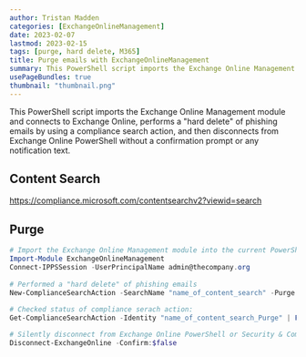 ```yaml
---
author: Tristan Madden
categories: [ExchangeOnlineManagement]
date: 2023-02-07
lastmod: 2023-02-15
tags: [purge, hard delete, M365]
title: Purge emails with ExchangeOnlineManagement
summary: This PowerShell script imports the Exchange Online Management module and connects to Exchange Online, performs a "hard delete" of phishing emails by using a compliance search action, and then disconnects from Exchange Online PowerShell without a confirmation prompt or any notification text.
usePageBundles: true
thumbnail: "thumbnail.png"
---
```


This PowerShell script imports the Exchange Online Management module and connects to Exchange Online, performs a "hard delete" of phishing emails by using a compliance search action, and then disconnects from Exchange Online PowerShell without a confirmation prompt or any notification text.

<h2>Content Search</h2>
<a href="https://compliance.microsoft.com/contentsearchv2?viewid=search">https://compliance.microsoft.com/contentsearchv2?viewid=search</a>

<h2>Purge</h2>

```PowerShell
# Import the Exchange Online Management module into the current PowerShell sessionand establish a connection to Exchange Online using the specified User Principal Name (UPN)
Import-Module ExchangeOnlineManagement
Connect-IPPSSession -UserPrincipalName admin@thecompany.org
 
# Performed a "hard delete" of phishing emails
New-ComplianceSearchAction -SearchName "name_of_content_search" -Purge -PurgeType HardDelete
 
# Checked status of compliance serach action:
Get-ComplianceSearchAction -Identity "name_of_content_search_Purge" | Format-List

# Silently disconnect from Exchange Online PowerShell or Security & Compliance PowerShell without a confirmation prompt or any notification text.
Disconnect-ExchangeOnline -Confirm:$false
```